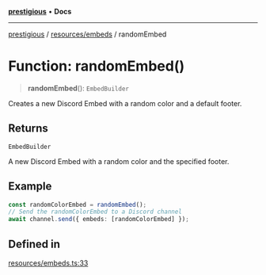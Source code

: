 [**prestigious**](../../../README.md) • **Docs**

***

[prestigious](../../../README.md) / [resources/embeds](../README.md) / randomEmbed

# Function: randomEmbed()

> **randomEmbed**(): `EmbedBuilder`

Creates a new Discord Embed with a random color and a default footer.

## Returns

`EmbedBuilder`

A new Discord Embed with a random color and the specified footer.

## Example

```typescript
const randomColorEmbed = randomEmbed();
// Send the randomColorEmbed to a Discord channel
await channel.send({ embeds: [randomColorEmbed] });
```

## Defined in

[resources/embeds.ts:33](https://github.com/LightBlueGamer/Prestigious/blob/0cab475f7a09d3ad5cc01bbd453a1ccfa07d4865/src/lib/resources/embeds.ts#L33)
